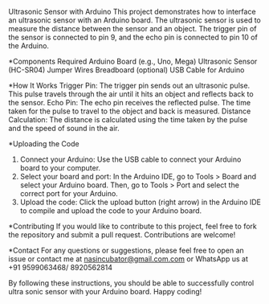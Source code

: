 Ultrasonic Sensor with Arduino
This project demonstrates how to interface an ultrasonic sensor with an Arduino board. The ultrasonic sensor is used to measure the distance between the sensor and an object. The trigger pin of the sensor is connected to pin 9, and the echo pin is connected to pin 10 of the Arduino.

*Components Required
  Arduino Board (e.g., Uno, Mega)
  Ultrasonic Sensor (HC-SR04)
  Jumper Wires
  Breadboard (optional)
  USB Cable for Arduino

*How It Works
  Trigger Pin: The trigger pin sends out an ultrasonic pulse. This pulse travels through the air until it hits an object and reflects back to the sensor.
  Echo Pin: The echo pin receives the reflected pulse. The time taken for the pulse to travel to the object and back is measured.
  Distance Calculation: The distance is calculated using the time taken by the pulse and the speed of sound in the air.

  *Uploading the Code
  1. Connect your Arduino: Use the USB cable to connect your Arduino board to your computer.
  2. Select your board and port: In the Arduino IDE, go to Tools > Board and select your Arduino board. Then, go to Tools > Port and select the correct port for your Arduino.
  3. Upload the code: Click the upload button (right arrow) in the Arduino IDE to compile and upload the code to your Arduino board.

*Contributing
  If you would like to contribute to this project, feel free to fork the repository and submit a pull request. Contributions are welcome!

*Contact
  For any questions or suggestions, please feel free to open an issue or contact me at nasincubator@gmail.com.com or WhatsApp us at +91 9599063468/ 8920562814

By following these instructions, you should be able to successfully control ultra sonic sensor with your Arduino board. Happy coding!
